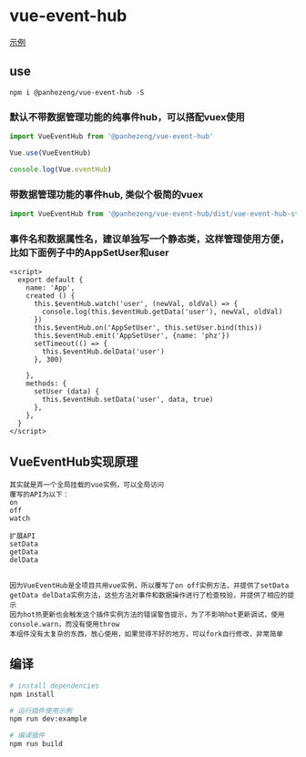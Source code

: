 # vue-event-hub

[示例](https://panhezeng.github.io/vue-event-hub/)

## use

`npm i @panhezeng/vue-event-hub -S`


### 默认不带数据管理功能的纯事件hub，可以搭配vuex使用
```javascript
import VueEventHub from '@panhezeng/vue-event-hub'

Vue.use(VueEventHub)

console.log(Vue.eventHub)
```

### 带数据管理功能的事件hub, 类似个极简的vuex
```javascript
import VueEventHub from '@panhezeng/vue-event-hub/dist/vue-event-hub-store.min.js'
```

### 事件名和数据属性名，建议单独写一个静态类，这样管理使用方便，比如下面例子中的AppSetUser和user
```vue
<script>
  export default {
    name: 'App',
    created () {
      this.$eventHub.watch('user', (newVal, oldVal) => {
        console.log(this.$eventHub.getData('user'), newVal, oldVal)
      })
      this.$eventHub.on('AppSetUser', this.setUser.bind(this))
      this.$eventHub.emit('AppSetUser', {name: 'phz'})
      setTimeout(() => {
        this.$eventHub.delData('user')
      }, 300)

    },
    methods: {
      setUser (data) {
        this.$eventHub.setData('user', data, true)
      },
    },
  }
</script>
```



## VueEventHub实现原理

    其实就是弄一个全局挂载的vue实例，可以全局访问
    覆写的API为以下：
    on
    off
    watch
    
    扩展API
    setData
    getData
    delData
    
    
    因为VueEventHub是全项目共用vue实例，所以覆写了on off实例方法，并提供了setData getData delData实例方法，这些方法对事件和数据操作进行了检查校验，并提供了相应的提示
    因为hot热更新也会触发这个插件实例方法的错误警告提示，为了不影响hot更新调试，使用console.warn，而没有使用throw
    本组件没有太复杂的东西，放心使用，如果觉得不好的地方，可以fork自行修改，非常简单
    

## 编译

``` bash
# install dependencies
npm install

# 运行插件使用示例
npm run dev:example

# 编译插件
npm run build
```

